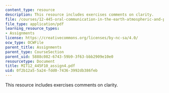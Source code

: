 ```yaml
---
content_type: resource
description: This resource includes exercises comments on clarity.
file: /courses/12-445-oral-communication-in-the-earth-atmospheric-and-planetary-sciences-fall-2010/0f2b12a55a24fdd074363992db386feb_MIT12_445F10_assign4.pdf
file_type: application/pdf
learning_resource_types:
- Assignments
license: https://creativecommons.org/licenses/by-nc-sa/4.0/
ocw_type: OCWFile
parent_title: Assignments
parent_type: CourseSection
parent_uid: 5888c082-6743-59b9-3f63-bbb2909e10e0
resourcetype: Document
title: MIT12_445F10_assign4.pdf
uid: 0f2b12a5-5a24-fdd0-7436-3992db386feb
---
```

This resource includes exercises comments on clarity.